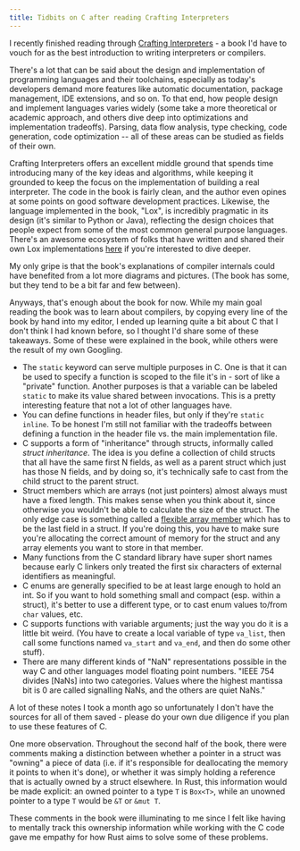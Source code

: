 ```yaml
---
title: Tidbits on C after reading Crafting Interpreters
---
```


I recently finished reading through [Crafting Interpreters](https://craftinginterpreters.com/) - a book I'd have to vouch for as the best introduction to writing interpreters or compilers.

There's a lot that can be said about the design and implementation of programming languages and their toolchains, especially as today's developers demand more features like automatic documentation, package management, IDE extensions, and so on.
To that end, how people design and implement languages varies widely (some take a more theoretical or academic approach, and others dive deep into optimizations and implementation tradeoffs).
Parsing, data flow analysis, type checking, code generation, code optimization -- all of these areas can be studied as fields of their own.

Crafting Interpreters offers an excellent middle ground that spends time introducing many of the key ideas and algorithms, while keeping it grounded to keep the focus on the implementation of building a real interpreter.
The code in the book is fairly clean, and the author even opines at some points on good software development practices.
Likewise, the language implemented in the book, "Lox", is incredibly pragmatic in its design (it's similar to Python or Java), reflecting the design choices that people expect from some of the most common general purpose languages.
There's an awesome ecosystem of folks that have written and shared their own Lox implementations [here](https://github.com/munificent/craftinginterpreters/wiki/Lox-implementations) if you're interested to dive deeper.

My only gripe is that the book's explanations of compiler internals could have benefited from a lot more diagrams and pictures.
(The book has some, but they tend to be a bit far and few between).

Anyways, that's enough about the book for now.
While my main goal reading the book was to learn about compilers, by copying every line of the book by hand into my editor, I ended up learning quite a bit about C that I don't think I had known before, so I thought I'd share some of these takeaways.
Some of these were explained in the book, while others were the result of my own Googling.

- The `static` keyword can serve multiple purposes in C. One is that it can be used to specify a function is scoped to the file it's in - sort of like a "private" function. Another purposes is that a variable can be labeled `static` to make its value shared between invocations. This is a pretty interesting feature that not a lot of other languages have.
- You can define functions in header files, but only if they're `static inline`. To be honest I'm still not familiar with the tradeoffs between defining a function in the header file vs. the main implementation file.
- C supports a form of "inheritance" through structs, informally called *struct inheritance*. The idea is you define a collection of child structs that all have the same first N fields, as well as a parent struct which just has those N fields, and by doing so, it's technically safe to cast from the child struct to the parent struct. 
- Struct members which are arrays (not just pointers) almost always must have a fixed length. This makes sense when you think about it, since otherwise you wouldn't be able to calculate the size of the struct. The only edge case is something called a [flexible array member](https://en.wikipedia.org/wiki/Flexible_array_member) which has to be the last field in a struct. If you're doing this, you have to make sure you're allocating the correct amount of memory for the struct and any array elements you want to store in that member.
- Many functions from the C standard library have super short names because early C linkers only treated the first six characters of external identifiers as meaningful.
- C enums are generally specified to be at least large enough to hold an int. So if you want to hold something small and compact (esp. within a struct), it's better to use a different type, or to cast enum values to/from `char` values, etc.
- C supports functions with variable arguments; just the way you do it is a little bit weird. (You have to create a local variable of type `va_list`, then call some functions named `va_start` and `va_end`, and then do some other stuff).
- There are many different kinds of "NaN" representations possible in the way C and other languages model floating point numbers. "IEEE 754 divides \[NaNs] into two categories. Values where the highest mantissa bit is 0 are called signalling NaNs, and the others are quiet NaNs."

A lot of these notes I took a month ago so unfortunately I don't have the sources for all of them saved - please do your own due diligence if you plan to use these features of C.

One more observation.
Throughout the second half of the book, there were comments making a distinction between whether a pointer in a struct was "owning" a piece of data (i.e. if it's responsible for deallocating the memory it points to when it's done), or whether it was simply holding a reference that is actually owned by a struct elsewhere.
In Rust, this information would be made explicit: an owned pointer to a type `T` is `Box<T>`, while an unowned pointer to a type `T` would be `&T` or `&mut T`.

These comments in the book were illuminating to me since I felt like having to mentally track this ownership information while working with the C code gave me empathy for how Rust aims to solve some of these problems.

